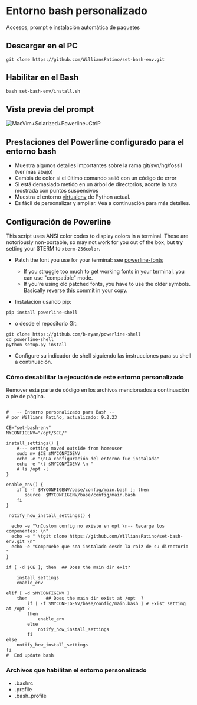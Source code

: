 # Entorno bash personalizado 

Accesos, prompt e instalación automática de paquetes


## Descargar en el PC

    git clone https://github.com/WilliansPatino/set-bash-env.git

##  Habilitar en el Bash

    bash set-bash-env/install.sh



## Vista previa del prompt


![MacVim+Solarized+Powerline+CtrlP](https://raw.github.com/b-ryan/powerline-shell/master/bash-powerline-screenshot.png)

## Prestaciones del Powerline configurado para el entorno bash

- Muestra algunos detalles importantes sobre la rama git/svn/hg/fossil (ver más abajo)
- Cambia de color si el último comando salió con un código de error
- Si está demasiado metido en un árbol de directorios, acorte la ruta mostrada con puntos suspensivos
- Muestra el entorno [virtualenv](http://www.virtualenv.org/)  de Python actual. 
- Es fácil de personalizar y ampliar. Vea a continuación para más detalles.


## Configuración de Powerline

This script uses ANSI color codes to display colors in a terminal. These are
notoriously non-portable, so may not work for you out of the box, but try
setting your $TERM to `xterm-256color`.

- Patch the font you use for your terminal: see
  [powerline-fonts](https://github.com/Lokaltog/powerline-fonts)
  - If you struggle too much to get working fonts in your terminal, you can use
    "compatible" mode.
  - If you're using old patched fonts, you have to use the older symbols.
    Basically reverse [this
    commit](https://github.com/milkbikis/powerline-shell/commit/2a84ecc) in
    your copy.

- Instalación usando pip:

```
pip install powerline-shell
```

- o desde el repositorio Git:

```
git clone https://github.com/b-ryan/powerline-shell
cd powerline-shell
python setup.py install
```

- Configure su indicador de shell siguiendo las instrucciones para su shell a continuación.

### Cómo desabilitar la ejecución de este entorno personalizado

Remover esta parte de código en los archivos mencionados a continuación a pie de página.

```

#   -- Entorno personalizado para Bash --     
# por Willians Patiño, actualizado: 9.2.23   
 
CE="set-bash-env" 
MYCONFIGENV="/opt/$CE/"  
 
install_settings() {					       
    #--- setting moved outside from homeuser 
    sudo mv $CE $MYCONFIGENV  			   
    echo -e "\nLa configuración del entorno fue instalada" 
    echo -e "\t $MYCONFIGENV \n "            
    # ls /opt -l							   
}  
   
enable_env() { 
    if [ -f $MYCONFIGENV/base/config/main.bash ]; then
       source  $MYCONFIGENV/base/config/main.bash     
    fi   
} 
 
 notify_how_install_settings() { 
 
  echo -e "\nCustom config no existe en opt \n-- Recarge los componentes: \n" 
  echo -e " \tgit clone https://github.com/WilliansPatino/set-bash-env.git \n"     
  echo -e "Compruebe que sea instalado desde la raíz de su directorio "      
} 
 
if [ -d $CE ]; then  ## Does the main dir exit?  
 
    install_settings    
    enable_env          
   
elif [ -d $MYCONFIGENV ] 
    then       ## Does the main dir exist at /opt  ? 
        if [ -f $MYCONFIGENV/base/config/main.bash ] # Exist setting at /opt ? 
        then 
            enable_env 
        else 
            notify_how_install_settings  
        fi   
else  
    notify_how_install_settings  
fi  
#  End update bash  

```

###  Archivos que habilitan el entorno personalizado


- .bashrc
- .profile
- .bash_profile







```

```

